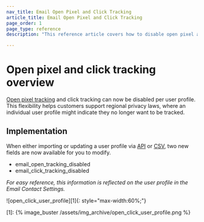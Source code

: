 ```yaml
---
nav_title: Email Open Pixel and Click Tracking
article_title: Email Open Pixel and Click Tracking
page_order: 1
page_type: reference
description: "This reference article covers how to disable open pixel and click tracking."

---
```


# Open pixel and click tracking overview

[Open pixel tracking][open_tracking] and click tracking can now be disabled per user profile. This flexibility helps customers support regional privacy laws, where an individual user profile might indicate they no longer want to be tracked.

## Implementation

When either importing or updating a user profile via [API][api_doc] or [CSV][csv_doc], two new fields are now available for you to modify.

- email_open_tracking_disabled
- email_click_tracking_disabled

_For easy reference, this information is reflected on the user profile in the Email Contact Settings._

![open_click_user_profile][1]{: style="max-width:60%;"}

[open_tracking]: {{site.baseurl}}/user_guide/administrative/app_settings/manage_app_group/email_settings/#email-open-tracking-pixel
[api_doc]: {{site.baseurl}}/api/objects_filters/user_attributes_object/#braze-user-profile-fields
[csv_doc]: {{site.baseurl}}/user_guide/data_and_analytics/user_data_collection/user_import/#standard-user-data-column-headers
[1]: {% image_buster /assets/img_archive/open_click_user_profile.png %}
